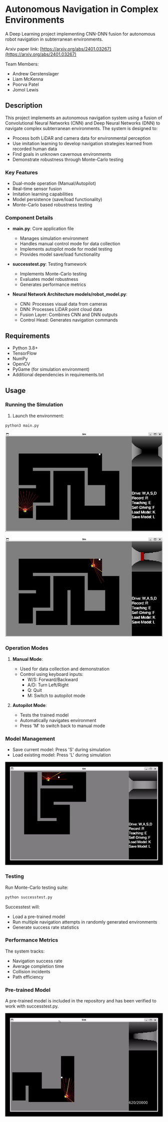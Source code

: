 # Autonomous Navigation in Complex Environments
A Deep Learning project implementing CNN-DNN fusion for autonomous robot navigation in subterranean environments.

Arxiv paper link: [https://arxiv.org/abs/2401.03267](https://arxiv.org/abs/2401.03267)

Team Members:
- Andrew Gerstenslager
- Liam McKenna
- Poorva Patel
- Jomol Lewis

## Description
This project implements an autonomous navigation system using a fusion of Convolutional Neural Networks (CNN) and Deep Neural Networks (DNN) to navigate complex subterranean environments. The system is designed to:
- Process both LiDAR and camera data for environmental perception
- Use imitation learning to develop navigation strategies learned from recorded human data
- Find goals in unknown cavernous environments
- Demonstrate robustness through Monte-Carlo testing

### Key Features
- Dual-mode operation (Manual/Autopilot)
- Real-time sensor fusion
- Imitation learning capabilities
- Model persistence (save/load functionality)
- Monte-Carlo based robustness testing


### Component Details
- **main.py**: Core application file
  - Manages simulation environment
  - Handles manual control mode for data collection
  - Implements autopilot mode for model testing
  - Provides model save/load functionality

- **successtest.py**: Testing framework
  - Implements Monte-Carlo testing
  - Evaluates model robustness
  - Generates performance metrics

- **Neural Network Architecture models/robot_model.py**:
  - CNN: Processes visual data from cameras
  - DNN: Processes LiDAR point cloud data
  - Fusion Layer: Combines CNN and DNN outputs
  - Control Head: Generates navigation commands

## Requirements
- Python 3.8+
- TensorFlow
- NumPy
- OpenCV
- PyGame (for simulation environment)
- Additional dependencies in requirements.txt

## Usage

### Running the Simulation
1. Launch the environment:
```bash
python3 main.py
```

![main learning window](assets/main_sim_image1.jpg "Main window with no goal in sight")

![main learning window](assets/main_sim_image2.jpg "Main window with the goal in sight")

### Operation Modes
1. **Manual Mode**:
   - Used for data collection and demonstration
   - Control using keyboard inputs:
     - W/S: Forward/Backward
     - A/D: Turn Left/Right
     - Q: Quit
     - M: Switch to autopilot mode

2. **Autopilot Mode**:
   - Tests the trained model
   - Automatically navigates environment
   - Press 'M' to switch back to manual mode

### Model Management
- Save current model: Press 'S' during simulation
- Load existing model: Press 'L' during simulation

![Main window manual drive example](assets/main_sim_video_1.gif "Main window manual drive example")

### Testing
Run Monte-Carlo testing suite:
```bash
python successtest.py
```
Successtest will:
- Load a pre-trained model
- Run multiple navigation attempts in randomly generated environments
- Generate success rate statistics

### Performance Metrics
The system tracks:
- Navigation success rate
- Average completion time
- Collision incidents
- Path efficiency

### Pre-trained Model
A pre-trained model is included in the repository and has been verified to work with successtest.py.

![successtest window](assets/successtest_video_1.gif "Successtest sped up")
